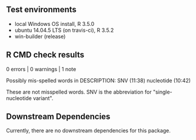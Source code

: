 ## Test environments
* local Windows OS install, R 3.5.0
* ubuntu 14.04.5 LTS (on travis-ci), R 3.5.2
* win-builder (release)

## R CMD check results
0 errors | 0 warnings | 1 note

Possibly mis-spelled words in DESCRIPTION:
SNV (11:38)
nucleotide (10:42)


These are not misspelled words.
SNV is the abbreviation for "single-nucleotide variant".


## Downstream Dependencies
Currently, there are no downstream dependencies for this package.
